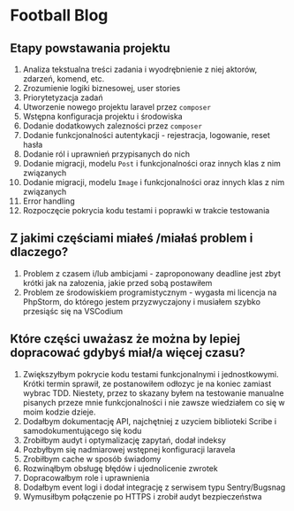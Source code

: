 # Football Blog

## Etapy powstawania projektu

1. Analiza tekstualna treści zadania i wyodrębnienie z niej aktorów, zdarzeń, komend, etc.
1. Zrozumienie logiki biznesowej, user stories
1. Priorytetyzacja zadań
1. Utworzenie nowego projektu laravel przez `composer`
1. Wstępna konfiguracja projektu i środowiska
1. Dodanie dodatkowych zalezności przez `composer`
1. Dodanie funkcjonalności autentykacji - rejestracja, logowanie, reset hasła
1. Dodanie ról i uprawnień przypisanych do nich
1. Dodanie migracji, modelu `Post` i funkcjonalności oraz innych klas z nim związanych
1. Dodanie migracji, modelu `Image` i funkcjonalności oraz innych klas z nim związanych
1. Error handling
1. Rozpoczęcie pokrycia kodu testami i poprawki w trakcie testowania

## Z jakimi częściami miałeś /miałaś problem i dlaczego?

1. Problem z czasem i/lub ambicjami - zaproponowany deadline jest zbyt krótki jak na załozenia, jakie przed sobą postawiłem
1. Problem ze środowiskiem programistycznym - wygasła mi licencja na PhpStorm, do którego jestem przyzwyczajony i musiałem szybko przesiąśc się na VSCodium

## Które części uważasz że można by lepiej dopracować gdybyś miał/a więcej czasu?

1. Zwiększyłbym pokrycie kodu testami funkcjonalnymi i jednostkowymi. Krótki termin sprawił, ze postanowiłem odłozyc je na koniec zamiast wybrac TDD. Niestety, przez to skazany byłem na testowanie manualne pisanych przeze mnie funkcjonalności i nie zawsze wiedziałem co się w moim kodzie dzieje.
1. Dodałbym dokumentację API, najchętniej z uzyciem biblioteki Scribe i samodokumentującego się kodu
1. Zrobiłbym audyt i optymalizację zapytań, dodał indeksy
1. Pozbyłbym się nadmiarowej wstępnej konfiguracji laravela
1. Zrobiłbym cache w sposób świadomy
1. Rozwinąłbym obsługę błędów i ujednolicenie zwrotek
1. Dopracowałbym role i uprawnienia
1. Dodałbym event logi i dodał integrację z serwisem typu Sentry/Bugsnag
1. Wymusiłbym połączenie po HTTPS i zrobił audyt bezpieczeństwa
